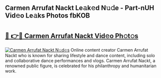 ## Carmen Arrufat Nackt Le𝚊k𝚎d N𝚞𝚍e - Part-nUH Vid𝚎o Le𝚊ks Photos fbKOB

# <h2><a href="http://fb50hq9.evod.top/?m=Carmen+Arrufat+Nackt">🔗 👉🔴 Carmen Arrufat Nackt Vid𝚎o Ph𝚘t𝚘s</a></h2>

[![Carmen Arrufat Nackt N𝚞d𝚎s](https://i.imgur.com/8V9OHl7.gif)](http://fb50hq9.evod.top/?m=Carmen+Arrufat+Nackt)
Online content creator Carmen Arrufat Nackt who is known for sharing lifestyle and dance content, including solo and collaborative dance performances and vlogs. Carmen Arrufat Nackt, a renowned public figure, is celebrated for his philanthropy and humanitarian work. 
